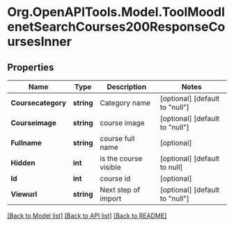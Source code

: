# Org.OpenAPITools.Model.ToolMoodlenetSearchCourses200ResponseCoursesInner

## Properties

Name | Type | Description | Notes
------------ | ------------- | ------------- | -------------
**Coursecategory** | **string** | Category name | [optional] [default to "null"]
**Courseimage** | **string** | course image | [optional] [default to "null"]
**Fullname** | **string** | course full name | [optional] 
**Hidden** | **int** | is the course visible | [optional] [default to null]
**Id** | **int** | course id | [optional] 
**Viewurl** | **string** | Next step of import | [optional] [default to "null"]

[[Back to Model list]](../README.md#documentation-for-models) [[Back to API list]](../README.md#documentation-for-api-endpoints) [[Back to README]](../README.md)

